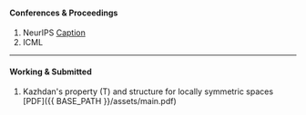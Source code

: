 
<h4><a name="Conferences & Proceedings"></a>Conferences & Proceedings</h4>

   1. NeurIPS [Caption](https://example.com)
   2. ICML
---
<h4><a name="Working & Submitted"></a>Working & Submitted</h4>

   1. Kazhdan's property (T) and structure for locally symmetric spaces [PDF]({{ BASE_PATH }}/assets/main.pdf)



